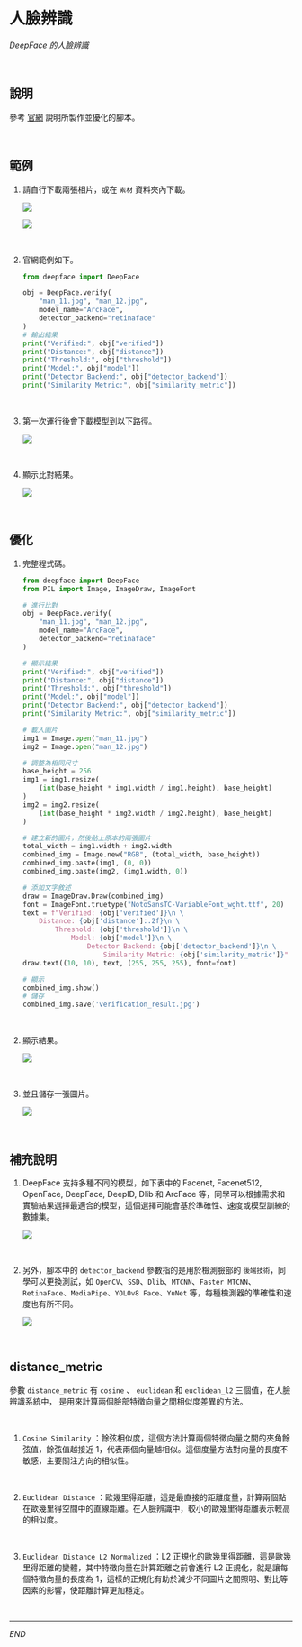 # 人臉辨識

_DeepFace 的人臉辨識_

<br>

## 說明

參考 [官網](https://github.com/serengil/retinaface) 說明所製作並優化的腳本。

<br>

## 範例

1. 請自行下載兩張相片，或在 `素材` 資料夾內下載。

    ![](images/img_08.png)

    ![](images/img_09.png)

<br>

2. 官網範例如下。

    ```python
    from deepface import DeepFace

    obj = DeepFace.verify(
        "man_11.jpg", "man_12.jpg",
        model_name="ArcFace",
        detector_backend="retinaface"
    )
    # 輸出結果
    print("Verified:", obj["verified"])
    print("Distance:", obj["distance"])
    print("Threshold:", obj["threshold"])
    print("Model:", obj["model"])
    print("Detector Backend:", obj["detector_backend"])
    print("Similarity Metric:", obj["similarity_metric"])
    ```

<br>

3. 第一次運行後會下載模型到以下路徑。

    ![](images/img_13.png)

<br>

4. 顯示比對結果。

    ![](images/img_10.png)

<br>

## 優化

1. 完整程式碼。

    ```python
    from deepface import DeepFace
    from PIL import Image, ImageDraw, ImageFont

    # 進行比對
    obj = DeepFace.verify(
        "man_11.jpg", "man_12.jpg",
        model_name="ArcFace",
        detector_backend="retinaface"
    )

    # 顯示結果
    print("Verified:", obj["verified"])
    print("Distance:", obj["distance"])
    print("Threshold:", obj["threshold"])
    print("Model:", obj["model"])
    print("Detector Backend:", obj["detector_backend"])
    print("Similarity Metric:", obj["similarity_metric"])

    # 載入圖片
    img1 = Image.open("man_11.jpg")
    img2 = Image.open("man_12.jpg")

    # 調整為相同尺寸
    base_height = 256
    img1 = img1.resize(
        (int(base_height * img1.width / img1.height), base_height)
    )
    img2 = img2.resize(
        (int(base_height * img2.width / img2.height), base_height)
    )

    # 建立新的圖片，然後貼上原本的兩張圖片
    total_width = img1.width + img2.width
    combined_img = Image.new("RGB", (total_width, base_height))
    combined_img.paste(img1, (0, 0))
    combined_img.paste(img2, (img1.width, 0))

    # 添加文字敘述
    draw = ImageDraw.Draw(combined_img)
    font = ImageFont.truetype("NotoSansTC-VariableFont_wght.ttf", 20)
    text = f"Verified: {obj['verified']}\n \
        Distance: {obj['distance']:.2f}\n \
            Threshold: {obj['threshold']}\n \
                Model: {obj['model']}\n \
                    Detector Backend: {obj['detector_backend']}\n \
                        Similarity Metric: {obj['similarity_metric']}"
    draw.text((10, 10), text, (255, 255, 255), font=font)

    # 顯示
    combined_img.show()
    # 儲存
    combined_img.save('verification_result.jpg')

    ```

<br>

2. 顯示結果。

    ![](images/img_11.png)

<br>

3. 並且儲存一張圖片。

    ![](images/img_12.png)

<br>

## 補充說明

1. DeepFace 支持多種不同的模型，如下表中的 Facenet, Facenet512, OpenFace, DeepFace, DeepID, Dlib 和 ArcFace 等，同學可以根據需求和實驗結果選擇最適合的模型，這個選擇可能會基於準確性、速度或模型訓練的數據集。

    ![](images/img_17.png)

<br>

2. 另外，腳本中的 `detector_backend` 參數指的是用於檢測臉部的 `後端技術`，同學可以更換測試，如 `OpenCV`、`SSD`、`Dlib`、`MTCNN`、`Faster MTCNN`、`RetinaFace`、`MediaPipe`、`YOLOv8 Face`、`YuNet` 等，每種檢測器的準確性和速度也有所不同。

    ![](images/img_18.png)

<br>

## distance_metric

參數 `distance_metric` 有 `cosine` 、 `euclidean` 和 `euclidean_l2` 三個值，在人臉辨識系統中， 是用來計算兩個臉部特徵向量之間相似度差異的方法。

<br>

1. `Cosine Similarity` ：餘弦相似度，這個方法計算兩個特徵向量之間的夾角餘弦值，餘弦值越接近 1，代表兩個向量越相似。這個度量方法對向量的長度不敏感，主要關注方向的相似性。

<br>

2. `Euclidean Distance` ：歐幾里得距離，這是最直接的距離度量，計算兩個點在歐幾里得空間中的直線距離。在人臉辨識中，較小的歐幾里得距離表示較高的相似度。

<br>

3. `Euclidean Distance L2 Normalized` ：L2 正規化的歐幾里得距離，這是歐幾里得距離的變體，其中特徵向量在計算距離之前會進行 L2 正規化，就是讓每個特徵向量的長度為 1，這樣的正規化有助於減少不同圖片之間照明、對比等因素的影響，使距離計算更加穩定。

<br>

---

_END_